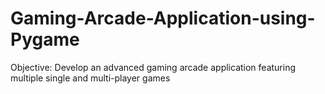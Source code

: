 # Gaming-Arcade-Application-using-Pygame
Objective: Develop an advanced gaming arcade application featuring multiple single and multi-player games

